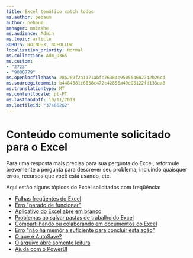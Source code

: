```yaml
---
title: Excel temático catch todos
ms.author: pebaum
author: pebaum
manager: mnirkhe
ms.audience: Admin
ms.topic: article
ROBOTS: NOINDEX, NOFOLLOW
localization_priority: Normal
ms.collection: Adm_O365
ms.custom:
- "2723"
- "9000779"
ms.openlocfilehash: 286269f2a1171abfc76384c950564682742b26cd
ms.sourcegitcommit: b4484881c6058c472c42856a49e95122fd133aa8
ms.translationtype: MT
ms.contentlocale: pt-PT
ms.lasthandoff: 10/11/2019
ms.locfileid: "37466262"
---
```

# <a name="commonly-requested-content-for-excel"></a>Conteúdo comumente solicitado para o Excel

Para uma resposta mais precisa para sua pergunta do Excel, reformule brevemente a pergunta para descrever seu problema, incluindo quaisquer erros, recursos que você está usando, etc. 

Aqui estão alguns tópicos do Excel solicitados com freqüência:

- [Falhas freqüentes do Excel](https://support.office.com/article/Excel-not-responding-hangs-freezes-or-stops-working-37E7D3C9-9E84-40BF-A805-4CA6853A1FF4)
- [Erro "parado de funcionar"](https://support.office.com/client/52bd7985-4e99-4a35-84c8-2d9b8301a2fa)
- [Aplicativo do Excel abre em branco](https://docs.microsoft.com/office/troubleshoot/excel/excel-opens-blank)
- [Problemas ao salvar pastas de trabalho do Excel](https://docs.microsoft.com/office/troubleshoot/excel/issue-when-save-excel-workbooks)
- [Compartilhando ou colaborando em documentos do Excel](https://support.office.com/article/7152aa8b-b791-414c-a3bb-3024e46fb104)
- [Erro "não há memória suficiente para concluir esta ação"](https://docs.microsoft.com/office/troubleshoot/excel/available-resources-errors)
- [O que é AutoSave?](https://support.office.com/article/6d6bd723-ebfd-4e40-b5f6-ae6e8088f7a5)
- [O arquivo abre somente leitura](https://support.office.com/article/why-did-my-file-open-read-only-3ab4b792-da50-4b38-8628-14c64e1f1d15)
- [Ajuda com o PowerBI](https://powerbi.microsoft.com/en-us/support/)